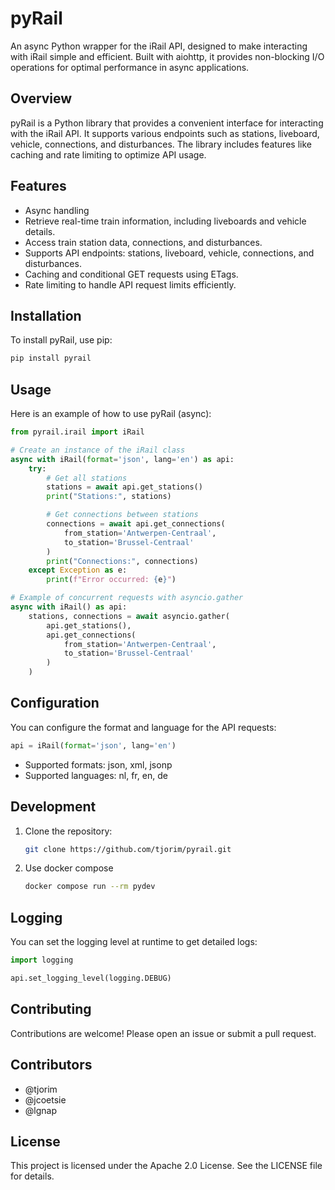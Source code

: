 # pyRail

An async Python wrapper for the iRail API, designed to make interacting with iRail simple and efficient.
Built with aiohttp, it provides non-blocking I/O operations for optimal performance in async applications.

## Overview
pyRail is a Python library that provides a convenient interface for interacting with the iRail API. It supports various endpoints such as stations, liveboard, vehicle, connections, and disturbances. The library includes features like caching and rate limiting to optimize API usage.

## Features
- Async handling
- Retrieve real-time train information, including liveboards and vehicle details.
- Access train station data, connections, and disturbances.
- Supports API endpoints: stations, liveboard, vehicle, connections, and disturbances.
- Caching and conditional GET requests using ETags.
- Rate limiting to handle API request limits efficiently.

## Installation
To install pyRail, use pip:

```bash
pip install pyrail
```

## Usage
Here is an example of how to use pyRail (async):

```python
from pyrail.irail import iRail

# Create an instance of the iRail class
async with iRail(format='json', lang='en') as api:
    try:
        # Get all stations
        stations = await api.get_stations()
        print("Stations:", stations)

        # Get connections between stations
        connections = await api.get_connections(
            from_station='Antwerpen-Centraal',
            to_station='Brussel-Centraal'
        )
        print("Connections:", connections)
    except Exception as e:
        print(f"Error occurred: {e}")

# Example of concurrent requests with asyncio.gather
async with iRail() as api:
    stations, connections = await asyncio.gather(
        api.get_stations(),
        api.get_connections(
            from_station='Antwerpen-Centraal',
            to_station='Brussel-Centraal'
        )
    )
```

## Configuration
You can configure the format and language for the API requests:

```python
api = iRail(format='json', lang='en')
```

- Supported formats: json, xml, jsonp
- Supported languages: nl, fr, en, de

## Development
1. Clone the repository:
    ```bash
    git clone https://github.com/tjorim/pyrail.git
    ```
2. Use docker compose
    ```bash
    docker compose run --rm pydev
    ```

## Logging
You can set the logging level at runtime to get detailed logs:

```python
import logging

api.set_logging_level(logging.DEBUG)
```

## Contributing
Contributions are welcome! Please open an issue or submit a pull request.

## Contributors
- @tjorim
- @jcoetsie
- @lgnap

## License
This project is licensed under the Apache 2.0 License. See the LICENSE file for details.
